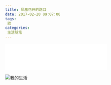 ```yaml
---
title: 凤凰花开的路口
date: 2017-02-20 09:07:00
tags:
 歌
categories:
 生活随笔
---
```


<iframe frameborder="no" border="0" marginwidth="0" marginheight="0" width=330 height=86 src="//music.163.com/outchain/player?type=2&id=109689&auto=0&height=66"></iframe>

![我的生活](http://oiml7svqr.bkt.clouddn.com/%E5%87%A4%E5%87%B0%E8%8A%B1%E5%BC%80%E7%9A%84%E8%B7%AF%E5%8F%A3.jpg)
